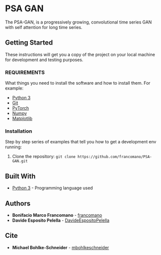 

# PSA GAN

The PSA-GAN, is a progressively growing, convolutional time series GAN with self attention for long time series.


## Getting Started

These instructions will get you a copy of the project on your local machine for development and testing purposes.
### REQUIREMENTS

What things you need to install the software and how to install them. For example: 
* [Python 3](https://www.python.org/downloads/) 
* [Git](https://git-scm.com/downloads)
* [PyTorch](https://pytorch.org/)
* [Numpy](https://numpy.org/)
* [Matplotlib](https://matplotlib.org/) 


### Installation
Step by step series of examples that tell you how to get a development env running: 

 1. Clone the repository: `git clone https://github.com/francomano/PSA-GAN.git` 
 

 ## Built With 

 * [Python 3](https://www.python.org/) - Programming language used  


 ## Authors  

 * **Bonifacio Marco Francomano** - [francomano](https://github.com/francomano)  
 * **Davide Esposito Pelella** -  [DavideEspositoPelella](https://github.com/DavideEspositoPelella)  


## Cite

* **Michael Bohlke-Schneider** - [mbohlkeschneider](https://github.com/mbohlkeschneider/psa-gan)


